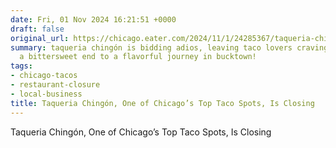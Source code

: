 ```yaml
---
date: Fri, 01 Nov 2024 16:21:51 +0000
draft: false
original_url: https://chicago.eater.com/2024/11/1/24285367/taqueria-chingon-closing-bucktown-western-avenue
summary: taqueria chingón is bidding adios, leaving taco lovers craving for more—
  a bittersweet end to a flavorful journey in bucktown!
tags:
- chicago-tacos
- restaurant-closure
- local-business
title: Taqueria Chingón, One of Chicago’s Top Taco Spots, Is Closing
---
```


Taqueria Chingón, One of Chicago’s Top Taco Spots, Is Closing